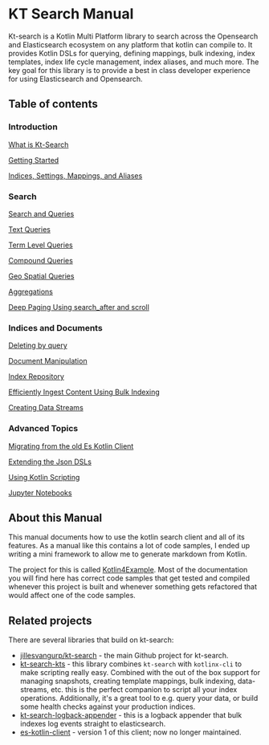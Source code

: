 # KT Search Manual 

Kt-search is a Kotlin Multi Platform library to search across the Opensearch and Elasticsearch ecosystem on any platform that kotlin can compile to. It provides Kotlin DSLs for querying, defining mappings, bulk indexing, index templates, index life cycle management, index aliases, and much more. The key goal for this library is to provide a best in class developer experience for using Elasticsearch and Opensearch.  

## Table of contents

### Introduction

[What is Kt-Search](WhatIsKtSearch.md)

[Getting Started](GettingStarted.md)

[Indices, Settings, Mappings, and Aliases](IndexManagement.md)

### Search

[Search and Queries](Search.md)

[Text Queries](TextQueries.md)

[Term Level Queries](TermLevelQueries.md)

[Compound Queries](CompoundQueries.md)

[Geo Spatial Queries](GeoQueries.md)

[Aggregations](Aggregations.md)

[Deep Paging Using search_after and scroll](DeepPaging.md)

### Indices and Documents

[Deleting by query](DeleteByQuery.md)

[Document Manipulation](DocumentManipulation.md)

[Index Repository](IndexRepository.md)

[Efficiently Ingest Content Using Bulk Indexing](BulkIndexing.md)

[Creating Data Streams](DataStreams.md)

### Advanced Topics

[Migrating from the old Es Kotlin Client](Migrating.md)

[Extending the Json DSLs](ExtendingTheDSL.md)

[Using Kotlin Scripting](Scripting.md)

[Jupyter Notebooks](Jupyter.md)

## About this Manual

This manual documents how to use the kotlin search client and all of its features. As a manual like this contains a lot of code samples, I ended up writing a mini framework to allow me to generate markdown from Kotlin.

The project for this is called [Kotlin4Example](https://github.com/jillesvangurp/kotlin4example). Most of the documentation you will find here has correct code samples that get tested and compiled whenever this project is built and whenever something gets refactored that would affect one of the code samples.


## Related projects

There are several libraries that build on kt-search:

- [jillesvangurp/kt-search](https://github.com/jillesvangurp/kt-search) - the main Github project for kt-search.
- [kt-search-kts](https://github.com/jillesvangurp/kt-search-kts) - this library combines `kt-search` with `kotlinx-cli` to make scripting really easy. Combined with the out of the box support for managing snapshots, creating template mappings, bulk indexing, data-streams, etc. this is the perfect companion to script all your index operations. Additionally, it's a great tool to e.g. query your data, or build some health checks against your production indices.
- [kt-search-logback-appender](https://github.com/jillesvangurp/kt-search-logback-appender) - this is a logback appender that bulk indexes log events straight to elasticsearch.
- [es-kotlin-client](https://github.com/jillesvangurp/es-kotlin-client) - version 1 of this client; now no longer maintained.

